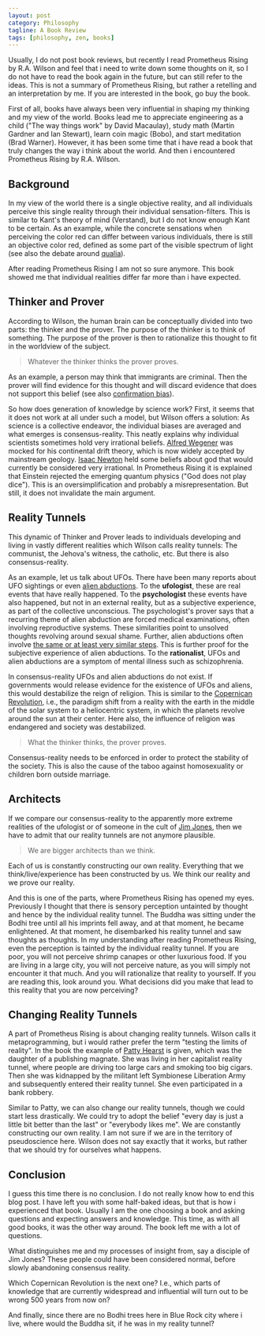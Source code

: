 ```yaml
---
layout: post
category: Philosophy
tagline: A Book Review
tags: [philosophy, zen, books]
---
```


Usually, I do not post book reviews, but recently I read Prometheus
Rising by R.A. Wilson and feel that i need to write down some thoughts
on it, so I do not have to read the book again in the future, but can
still refer to the ideas. This is not a summary of Prometheus Rising,
but rather a retelling and an interpretation by me. If you are
interested in the book, go buy the book.

First of all, books have always been very influential in shaping my
thinking and my view of the world.
Books lead me to appreciate engineering as a child ("The way things
work" by David Macaulay), study math (Martin Gardner and Ian Stewart),
learn coin magic (Bobo), and start meditation (Brad Warner).
However, it has been some time that i have read a book that truly
changes the way i think about the world.
And then i encountered Prometheus Rising by R.A. Wilson.

## Background
In my view of the world there is a single objective reality, and all
individuals perceive this single reality through their individual
sensation-filters. This is similar to Kant's theory of mind
(Verstand), but I do not know enough Kant to be certain. As an
example, while the concrete sensations when perceiving the color red
can differ between various individuals, there is still an objective
color red, defined as some part of the visible spectrum of light
(see also the debate around [qualia](https://en.wikipedia.org/wiki/Qualia)). 

After reading Prometheus Rising I am not so sure anymore. This book
showed me that individual realities differ far more than i have
expected.

## Thinker and Prover
According to Wilson, the human brain can be conceptually divided into
two parts: the thinker and the prover.
The purpose of the thinker is to think of something. The purpose of
the prover is then to rationalize this thought to fit in the worldview
of the subject.

> Whatever the thinker thinks the prover proves.

As an example, a person may think that immigrants are criminal. Then
the prover will find evidence for this thought and will discard
evidence that does not support this belief (see also [confirmation
bias](https://en.wikipedia.org/wiki/Confirmation_bias)).

So how does generation of knowledge by science work? First, it seems
that it does not work at all under such a model, but Wilson offers a
solution: As science is a collective endeavor, the individual biases
are averaged and what emerges is consensus-reality. This neatly
explains why individual scientists sometimes hold very irrational
beliefs.
[Alfred Wegener](https://en.wikipedia.org/wiki/Alfred_Wegener) was
mocked for his continental drift theory, which is now widely
accepted by mainstream geology.
[Isaac
Newton](https://en.wikipedia.org/wiki/Religious_views_of_Isaac_Newton)
held some beliefs about god that would currently be considered
very irrational.
In Prometheus Rising it is explained that Einstein rejected the
emerging quantum physics ("God does not play dice"). This is an
oversimplification and probably a misrepresentation. But still, it
does not invalidate the main argument.

## Reality Tunnels
This dynamic of Thinker and Prover leads to individuals developing and
living in vastly different realities which Wilson calls reality
tunnels: The communist, the Jehova's witness, the catholic, etc. But
there is also consensus-reality.

As an example, let us talk about UFOs.
There have been many reports about UFO sightings or even [alien
abductions](https://en.wikipedia.org/wiki/Alien_abduction).
To the **ufologist**, these are real events that have really
happened. To the **psychologist** these events have also happened, but not
in an external reality, but as a subjective experience, as part of the
collective unconscious. The psychologist's prover says that a
recurring theme of alien abduction are forced medical examinations,
often involving reproductive systems.
These similarities point to unsolved thoughts revolving around sexual
shame.
Further, alien abductions often involve [the same or at least very
similar steps](https://en.wikipedia.org/wiki/Narrative_of_the_abduction_phenomenon).
This is further proof for the subjective experience of alien
abductions.
To the **rationalist**, UFOs and alien abductions are a symptom of
mental illness such as schizophrenia.

In consensus-reality UFOs and alien abductions do not exist.
If governments would release evidence for the existence of UFOs and
aliens, this would destabilize the reign of religion.
This is similar to the [Copernican
Revolution](https://en.wikipedia.org/wiki/Copernican_Revolution),
i.e., the paradigm shift from a reality with the earth in the middle
of the solar system to a heliocentric system, in which the planets
revolve around the sun at their center.
Here also, the influence of religion was endangered and society was
destabilized.

> What the thinker thinks, the prover proves.

Consensus-reality needs to be enforced in order to protect the
stability of the society. This is also the cause of the taboo against
homosexuality or children born outside marriage.

## Architects
If we compare our consensus-reality to the apparently more extreme
realities of the ufologist or of someone in the cult of [Jim
Jones](https://en.wikipedia.org/wiki/Jim_Jones), then we have to admit
that our reality tunnels are not anymore plausible.

> We are bigger architects than we think.

Each of us is constantly constructing our own reality. Everything that
we think/live/experience has been constructed by us. We think our
reality and we prove our reality.

And this is one of the parts, where Prometheus Rising has opened my
eyes. Previously I thought that there is sensory perception untainted
by thought and hence by the individual reality tunnel. The Buddha was
sitting under the Bodhi tree until all his imprints fell away, and at
that moment, he became enlightened. At that moment, he disembarked his
reality tunnel and saw thoughts as thoughts.
In my understanding after reading Prometheus Rising, even the
perception is tainted by the individual reality tunnel. If you are
poor, you will not perceive shrimp canapes or other luxurious food. If
you are living in a large city, you will not perceive nature, as you
will simply not encounter it that much. And you will rationalize that
reality to yourself. If you are reading this, look around you. What
decisions did you make that lead to this reality that you are now
perceiving?

## Changing Reality Tunnels
A part of Prometheus Rising is about changing reality tunnels.
Wilson calls it metaprogramming, but i would rather prefer the term
"testing the limits of reality".
In the book the example of [Patty
Hearst](https://en.wikipedia.org/wiki/Patty_Hearst) is given, which
was the daughter of a publishing magnate. She was living in her
capitalist reality tunnel, where people are driving too large cars and
smoking too big cigars. Then she was kidnapped by the militant left
Symbionese Liberation Army and subsequently entered their reality
tunnel. She even participated in a bank robbery.

Similar to Patty, we can also change our reality tunnels, though we
could start less drastically. We could try to adopt the belief "every
day is just a little bit better than the last" or "everybody likes
me". We are constantly constructing our own reality.
I am not sure if we are in the territory of pseudoscience here. Wilson
does not say exactly that it works, but rather that we should try for
ourselves what happens.

## Conclusion
I guess this time there is no conclusion. I do not really know how to
end this blog post. I have left you with some half-baked ideas, but
that is how i experienced that book. Usually I am the one
choosing a book and asking questions and expecting answers and knowledge.
This time, as with all good books, it was the other way around. The
book left me with a lot of questions.

What distinguishes me and my processes of insight from, say a disciple
of Jim Jones? These people could have been considered normal, before
slowly abandoning consensus reality.

Which Copernican Revolution is the next one? I.e., which parts of
knowledge that are currently widespread and influential will turn out
to be wrong 500 years from now on?

And finally, since there are no Bodhi trees here in Blue Rock city
where i live, where would the Buddha sit, if he was in my reality
tunnel?
